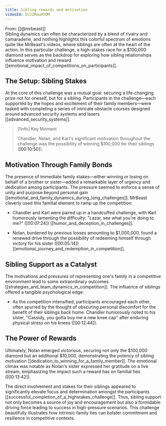 ```yaml
---
title: Sibling rewards and motivation
videoId: Dc2ZRmuH5OM
---
```


From: [[@mrbeast]] <br/> 
Sibling dynamics can often be characterized by a blend of rivalry and camaraderie, and nothing highlights this colorful spectrum of emotions quite like MrBeast's videos, where siblings are often at the heart of the action. In this particular challenge, a high-stakes race for a $100,000 diamond serves as the backdrop for exploring how sibling relationships influence motivation and reward [[emotional_impact_of_competitions_on_participants]].

## The Setup: Sibling Stakes

At the core of this challenge was a mutual goal: securing a life-changing prize not for oneself, but for a sibling. Participants in the challenge—each supported by the hopes and excitement of their family members—were tasked with completing a series of intricate obstacle courses designed around advanced security systems and lasers [[advanced_security_systems]].

> [!info] Key Moment
>
> Chandler, Nolan, and Karl's significant motivation throughout the challenge was the possibility of winning $100,000 for their siblings (<a class="yt-timestamp" data-t="00:10:50">[00:10:50]</a>).

## Motivation Through Family Bonds

The presence of immediate family stakes—either winning or losing on behalf of a brother or sister—added a remarkable layer of urgency and dedication among participants. The pressure seemed to enforce a sense of unity and purpose beyond personal gain [[emotional_and_family_dynamics_during_long_challenges]]. MrBeast cleverly used this familial element to ramp up the competition:

- Chandler and Karl were paired up in a handcuffed challenge, with Karl humorously lamenting the difficulty: "Lazar, see what you're doing to me?" (<a class="yt-timestamp" data-t="00:07:24">[00:07:24]</a>) [[humor_and_deception_in_challenges]].

- Nolan, burdened by previous losses amounting to $1,000,000, found a renewed drive through the possibility of redeeming himself through victory for his sister (<a class="yt-timestamp" data-t="00:05:14">[00:05:14]</a>) [[emotional_journey_and_redemption_in_competition]].

## Sibling Support as a Catalyst

The motivations and pressures of representing one's family in a competitive environment lead to some extraordinary outcomes [[strategies_and_team_dynamics_in_competition]]. The influence of siblings offered a tangible psychological edge:

- As the competition intensified, participants encouraged each other, often spurred by the thought of obscuring personal discomfort for the benefit of their siblings back home. Chandler humorously noted to his sister, "Cassidy, you gotta buy me a new knee cap" after enduring physical stress on his knees (<a class="yt-timestamp" data-t="00:12:44">[00:12:44]</a>).

## The Power of Rewards

Ultimately, Nolan emerged victorious, securing not only the $100,000 diamond but an additional $10,000, demonstrating the potency of sibling motivation [[dedication_to_winning_for_a_family_member]]. The emotional climax was notable as Nolan's sister expressed her gratitude on a live stream, emphasizing the impact such a reward has on familial ties (<a class="yt-timestamp" data-t="00:13:42">[00:13:42]</a>).

The direct involvement and stakes for their siblings appeared to significantly elevate focus and determination amongst the participants [[successful_completion_of_a_highstakes_challenge]]. Thus, sibling support not only becomes a source of joy and encouragement but also a formidable driving force leading to success in high-pressure scenarios. This challenge beautifully illustrates how intrinsic family ties can bolster commitment and resilience in competitive contexts.